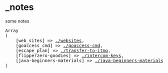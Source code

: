 # _notes
some notes

<pre>
Array
(
    [web_sites] => <a href="//sunnycapt.github.io/_notes/websites.html">./websites</a>,
    [goaccess_cmd] => <a href="//sunnycapt.github.io/_notes/goaccess-cmd.html">./goaccess-cmd</a>,
    [escape_plan] => <a href="//sunnycapt.github.io/_notes/transfer-to-itmo.html">./transfer-to-itmo</a>,
    [flipperzero-goodies] => <a target="_blank" href="//wetox-team.github.io/flipperzero-goodies/intercom-keys/">./intercom-keys</a>,
    [java-beginners-materials] => <a href="//sunnycapt.github.io/_notes/java-beginners-materials.html">./java-beginners-materials</a>
)
</pre>
